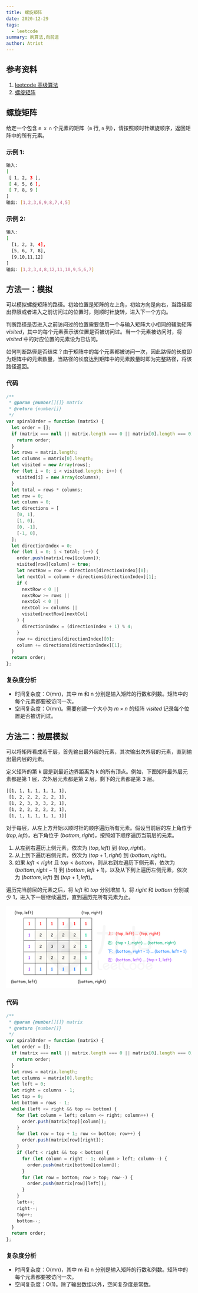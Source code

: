 ```yaml
---
title: 螺旋矩阵
date: 2020-12-29
tags:
  - leetcode
summary: 刷算法,向前进
author: Atrist
---
```


## 参考资料

1. [leetcode 高级算法](https://leetcode-cn.com/leetbook/detail/top-interview-questions-hard/)
2. [螺旋矩阵](https://leetcode-cn.com/problems/spiral-matrix/description/)

## 螺旋矩阵
给定一个包含 `m x n` 个元素的矩阵（`m` 行, `n` 列），请按照顺时针螺旋顺序，返回矩阵中的所有元素。

### 示例 1:
```bash
输入:
[
 [ 1, 2, 3 ],
 [ 4, 5, 6 ],
 [ 7, 8, 9 ]
]
输出: [1,2,3,6,9,8,7,4,5]
```
### 示例 2:
```bash
输入:
[
  [1, 2, 3, 4],
  [5, 6, 7, 8],
  [9,10,11,12]
]
输出: [1,2,3,4,8,12,11,10,9,5,6,7]
```
## 方法一：模拟
可以模拟螺旋矩阵的路径。初始位置是矩阵的左上角，初始方向是向右，当路径超出界限或者进入之前访问过的位置时，则顺时针旋转，进入下一个方向。

判断路径是否进入之前访问过的位置需要使用一个与输入矩阵大小相同的辅助矩阵 $\textit{visited}$，其中的每个元素表示该位置是否被访问过。当一个元素被访问时，将 $\textit{visited}$ 中的对应位置的元素设为已访问。

如何判断路径是否结束？由于矩阵中的每个元素都被访问一次，因此路径的长度即为矩阵中的元素数量，当路径的长度达到矩阵中的元素数量时即为完整路径，将该路径返回。

### 代码
```js
/**
 * @param {number[][]} matrix
 * @return {number[]}
 */
var spiralOrder = function (matrix) {
  let order = [];
  if (matrix === null || matrix.length === 0 || matrix[0].length === 0) {
    return order;
  }
  let rows = matrix.length;
  let columns = matrix[0].length;
  let visited = new Array(rows);
  for (let i = 0; i < visited.length; i++) {
    visited[i] = new Array(columns);
  }
  let total = rows * columns;
  let row = 0;
  let column = 0;
  let directions = [
    [0, 1],
    [1, 0],
    [0, -1],
    [-1, 0],
  ];
  let directionIndex = 0;
  for (let i = 0; i < total; i++) {
    order.push(matrix[row][column]);
    visited[row][column] = true;
    let nextRow = row + directions[directionIndex][0];
    let nextCol = column + directions[directionIndex][1];
    if (
      nextRow < 0 ||
      nextRow >= rows ||
      nextCol < 0 ||
      nextCol >= columns ||
      visited[nextRow][nextCol]
    ) {
      directionIndex = (directionIndex + 1) % 4;
    }
    row += directions[directionIndex][0];
    column += directions[directionIndex][1];
  }
  return order;
};
```

### 复杂度分析

- 时间复杂度：O(mn)，其中 m 和 n 分别是输入矩阵的行数和列数。矩阵中的每个元素都要被访问一次。
- 空间复杂度：O(mn)。需要创建一个大小为 $m \times n$ 的矩阵 $\textit{visited}$ 记录每个位置是否被访问过。

## 方法二：按层模拟
可以将矩阵看成若干层，首先输出最外层的元素，其次输出次外层的元素，直到输出最内层的元素。

定义矩阵的第 k 层是到最近边界距离为 k 的所有顶点。例如，下图矩阵最外层元素都是第 1 层，次外层元素都是第 2 层，剩下的元素都是第 3 层。

```bash
[[1, 1, 1, 1, 1, 1, 1],
 [1, 2, 2, 2, 2, 2, 1],
 [1, 2, 3, 3, 3, 2, 1],
 [1, 2, 2, 2, 2, 2, 1],
 [1, 1, 1, 1, 1, 1, 1]]
```
对于每层，从左上方开始以顺时针的顺序遍历所有元素。假设当前层的左上角位于 $(\textit{top}, \textit{left})$，右下角位于 $(\textit{bottom}, \textit{right})$，按照如下顺序遍历当前层的元素。

1. 从左到右遍历上侧元素，依次为 $(\textit{top}, \textit{left})$ 到 $(\textit{top}, \textit{right})$。
2. 从上到下遍历右侧元素，依次为 $(\textit{top} + 1, \textit{right})$ 到 $(\textit{bottom}, \textit{right})$。
3. 如果 $\textit{left} < \textit{right}$ 且 $\textit{top} < \textit{bottom}$，则从右到左遍历下侧元素，依次为 $(\textit{bottom}, \textit{right} - 1)$ 到 $(\textit{bottom}, \textit{left} + 1)$，以及从下到上遍历左侧元素，依次为 $(\textit{bottom}, \textit{left})$ 到 $(\textit{top} + 1, \textit{left})$。

遍历完当前层的元素之后，将 $\textit{left}$ 和 $\textit{top}$ 分别增加 1，将 $\textit{right}$ 和 $\textit{bottom}$ 分别减少 1，进入下一层继续遍历，直到遍历完所有元素为止。

![](./images/54_fig1.png)


### 代码
```js
/**
 * @param {number[][]} matrix
 * @return {number[]}
 */
var spiralOrder = function (matrix) {
  let order = [];
  if (matrix === null || matrix.length === 0 || matrix[0].length === 0) {
    return order;
  }
  let rows = matrix.length;
  let columns = matrix[0].length;
  let left = 0;
  let right = columns - 1;
  let top = 0;
  let bottom = rows - 1;
  while (left <= right && top <= bottom) {
    for (let column = left; column <= right; column++) {
      order.push(matrix[top][column]);
    }
    for (let row = top + 1; row <= bottom; row++) {
      order.push(matrix[row][right]);
    }
    if (left < right && top < bottom) {
      for (let column = right - 1; column > left; column--) {
        order.push(matrix[bottom][column]);
      }
      for (let row = bottom; row > top; row--) {
        order.push(matrix[row][left]);
      }
    }
    left++;
    right--;
    top++;
    bottom--;
  }
  return order;
};
```
### 复杂度分析

- 时间复杂度：O(mn)，其中 m 和 n 分别是输入矩阵的行数和列数。矩阵中的每个元素都要被访问一次。
- 空间复杂度：O(1)。除了输出数组以外，空间复杂度是常数。
